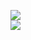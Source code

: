 [![](https://img.shields.io/badge/Made%20With-Github%20Spray-lightgrey.svg?style=for-the-badge&logo=github)](https://github.com/Annihil/github-spray#1755)  
[![](https://i.imgur.com/2DrTn0Z.gif)](https://github.com/Annihil/github-spray)